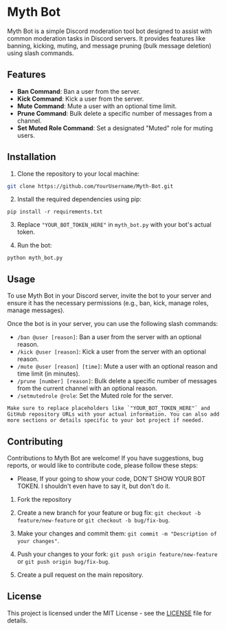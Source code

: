 # Myth Bot

Myth Bot is a simple Discord moderation tool bot designed to assist with common moderation tasks in Discord servers. It provides features like banning, kicking, muting, and message pruning (bulk message deletion) using slash commands.

## Features

- **Ban Command**: Ban a user from the server.
- **Kick Command**: Kick a user from the server.
- **Mute Command**: Mute a user with an optional time limit.
- **Prune Command**: Bulk delete a specific number of messages from a channel.
- **Set Muted Role Command**: Set a designated "Muted" role for muting users.

## Installation

1. Clone the repository to your local machine:

```bash
git clone https://github.com/YourUsername/Myth-Bot.git
```

2. Install the required dependencies using pip:

```
pip install -r requirements.txt
```

3. Replace `"YOUR_BOT_TOKEN_HERE"` in `myth_bot.py` with your bot's actual token.

4. Run the bot:

```
python myth_bot.py
```

## Usage

To use Myth Bot in your Discord server, invite the bot to your server and ensure it has the necessary permissions (e.g., ban, kick, manage roles, manage messages).

Once the bot is in your server, you can use the following slash commands:

- `/ban @user [reason]`: Ban a user from the server with an optional reason.
- `/kick @user [reason]`: Kick a user from the server with an optional reason.
- `/mute @user [reason] [time]`: Mute a user with an optional reason and time limit (in minutes).
- `/prune [number] [reason]`: Bulk delete a specific number of messages from the current channel with an optional reason.
- `/setmutedrole @role`: Set the Muted role for the server.

```
Make sure to replace placeholders like `"YOUR_BOT_TOKEN_HERE"` and GitHub repository URLs with your actual information. You can also add more sections or details specific to your bot project if needed.
```

## Contributing 

Contributions to Myth Bot are welcome! If you have suggestions, bug reports, or would like to contribute code, please follow these steps:

- Please, If your going to show your code, DON'T SHOW YOUR BOT TOKEN. I shouldn't even have to say it, but don't do it.

1. Fork the repository

2. Create a new branch for your feature or bug fix: `git checkout -b feature/new-feature` or `git checkout -b bug/fix-bug`.

3. Make your changes and commit them: `git commit -m "Description of your changes"`.

4. Push your changes to your fork: `git push origin feature/new-feature` or `git push origin bug/fix-bug`.

5. Create a pull request on the main repository.



## License 

This project is licensed under the MIT License - see the [LICENSE](https://www.mit.edu/~amini/LICENSE.md) file for details.
